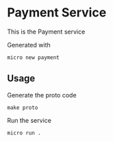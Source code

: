# Payment Service

This is the Payment service

Generated with

```
micro new payment
```

## Usage

Generate the proto code

```
make proto
```

Run the service

```
micro run .
```